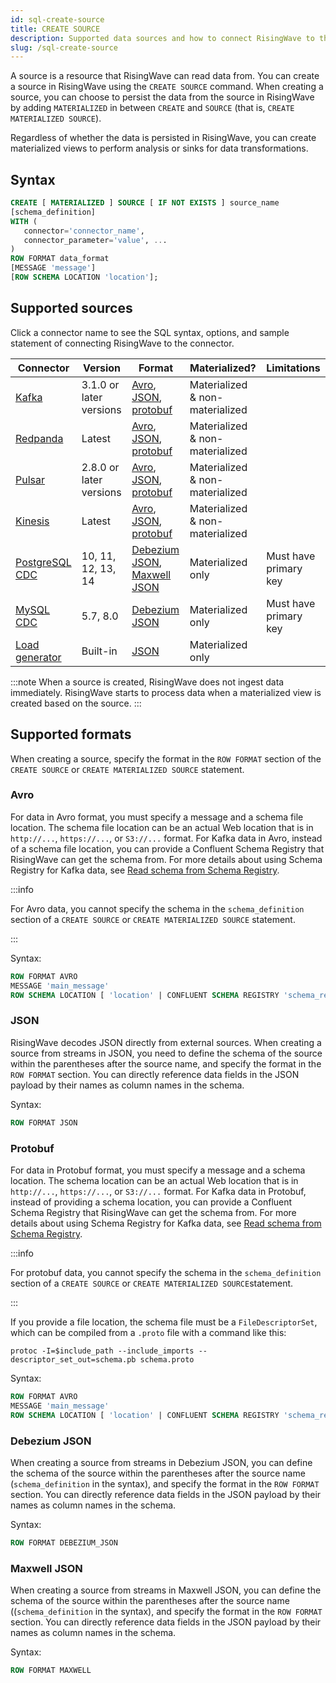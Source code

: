 ```yaml
---
id: sql-create-source
title: CREATE SOURCE
description: Supported data sources and how to connect RisingWave to the sources.
slug: /sql-create-source
---
```

<head>
  <link rel="canonical" href="https://docs.risingwave.com/docs/current/sql-create-source/" />
</head>

A source is a resource that RisingWave can read data from. You can create a source in RisingWave using the `CREATE SOURCE` command. When creating a source, you can choose to persist the data from the source in RisingWave by adding `MATERIALIZED` in between `CREATE` and `SOURCE` (that is, `CREATE MATERIALIZED SOURCE`). 

Regardless of whether the data is persisted in RisingWave, you can create materialized views to perform analysis or sinks for data transformations.

## Syntax

```sql
CREATE [ MATERIALIZED ] SOURCE [ IF NOT EXISTS ] source_name 
[schema_definition]
WITH (
   connector='connector_name',
   connector_parameter='value', ...
)
ROW FORMAT data_format 
[MESSAGE 'message']
[ROW SCHEMA LOCATION 'location'];
```


## Supported sources

Click a connector name to see the SQL syntax, options, and sample statement of connecting RisingWave to the connector.

| Connector | Version | Format | Materialized? | Limitations |
|---------|---------|---------|---------|---------|
|[Kafka](/create-source/create-source-kafka.md)|3.1.0 or later versions	|[Avro](#avro), [JSON](#json), [protobuf](#protobuf)|	Materialized & non-materialized| |
|[Redpanda](/create-source/create-source-redpanda.md)|Latest|[Avro](#avro), [JSON](#json), [protobuf](#protobuf)|Materialized & non-materialized| |
|[Pulsar](/create-source/create-source-pulsar.md)|	2.8.0 or later versions|[Avro](#avro), [JSON](#json), [protobuf](#protobuf)|	Materialized & non-materialized| |
|[Kinesis](/create-source/create-source-kinesis.md)|	Latest|	[Avro](#avro), [JSON](#json), [protobuf](#protobuf)|	Materialized & non-materialized| |
|[PostgreSQL CDC](/create-source/create-source-cdc.md)|	10, 11, 12, 13, 14|[Debezium JSON](#debezium-json), [Maxwell JSON](#maxwell-json)|	Materialized only|	Must have primary key|
|[MySQL CDC](/create-source/create-source-cdc.md)|	5.7, 8.0|[Debezium JSON](#debezium-json)|	Materialized only|	Must have primary key|
|[Load generator](/create-source/create-source-datagen.md)|Built-in|[JSON](#json)|Materialized only||

:::note
When a source is created, RisingWave does not ingest data immediately. RisingWave starts to process data when a materialized view is created based on the source.
:::

## Supported formats

When creating a source, specify the format in the `ROW FORMAT` section of the `CREATE SOURCE` or `CREATE MATERIALIZED SOURCE` statement.

### Avro

For data in Avro format, you must specify a message and a schema file location. The schema file location can be an actual Web location that is in `http://...`, `https://...`, or `S3://...` format. For Kafka data in Avro, instead of a schema file location, you can provide a Confluent Schema Registry that RisingWave can get the schema from. For more details about using Schema Registry for Kafka data, see [Read schema from Schema Registry](/create-source/create-source-kafka.md#read-schemas-from-schema-registry). 

:::info

For Avro data, you cannot specify the schema in the `schema_definition` section of a `CREATE SOURCE` or `CREATE MATERIALIZED SOURCE` statement.

:::

Syntax:
```sql
ROW FORMAT AVRO 
MESSAGE 'main_message' 
ROW SCHEMA LOCATION [ 'location' | CONFLUENT SCHEMA REGISTRY 'schema_registry_url' ]
```

### JSON

RisingWave decodes JSON directly from external sources. When creating a source from streams in JSON, you need to define the schema of the source within the parentheses after the source name, and specify the format in the `ROW FORMAT` section. You can directly reference data fields in the JSON payload by their names as column names in the schema. 

Syntax:
```sql
ROW FORMAT JSON
```


### Protobuf

For data in Protobuf format, you must specify a message and a schema location. The schema location can be an actual Web location that is in `http://...`, `https://...`, or `S3://...` format. For Kafka data in Protobuf, instead of providing a schema location, you can provide a Confluent Schema Registry that RisingWave can get the schema from. For more details about using Schema Registry for Kafka data, see [Read schema from Schema Registry](/create-source/create-source-kafka.md#read-schemas-from-schema-registry).

:::info

For protobuf data, you cannot specify the schema in the `schema_definition` section of a `CREATE SOURCE` or `CREATE MATERIALIZED SOURCE`statement.

:::

If you provide a file location, the schema file must be a `FileDescriptorSet`, which can be compiled from a `.proto` file with a command like this:

```shell
protoc -I=$include_path --include_imports --descriptor_set_out=schema.pb schema.proto
```

Syntax:
```sql
ROW FORMAT AVRO 
MESSAGE 'main_message' 
ROW SCHEMA LOCATION [ 'location' | CONFLUENT SCHEMA REGISTRY 'schema_registry_url' ]
```

### Debezium JSON

When creating a source from streams in Debezium JSON, you can define the schema of the source within the parentheses after the source name (`schema_definition` in the syntax), and specify the format in the `ROW FORMAT` section. You can directly reference data fields in the JSON payload by their names as column names in the schema.

Syntax:
```sql
ROW FORMAT DEBEZIUM_JSON
```

### Maxwell JSON

When creating a source from streams in Maxwell JSON, you can define the schema of the source within the parentheses after the source name ((`schema_definition` in the syntax), and specify the format in the `ROW FORMAT` section. You can directly reference data fields in the JSON payload by their names as column names in the schema.

Syntax:
```sql
ROW FORMAT MAXWELL
```
